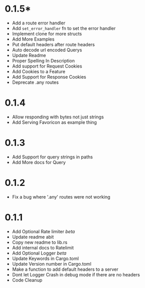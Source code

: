 # 0.1.5*
- Add a route error handler
- Add `set_error_handler` fn to set the error handler
- Implement clone for more structs
- Add More Examples
- Put default headers after route headers
- Auto decode url encoded Querys
- Update Readme
- Proper Spelling In Description
- Add support for Request Cookies
- Add Cookies to a Feature
- Add Support for Response Cookies
- Deprecate .any routes


# 0.1.4
- Allow responding with bytes not just strings
- Add Serving Favoricon as example thing

# 0.1.3
- Add Support for query strings in paths
- Add More docs for Query

# 0.1.2
- Fix a bug where '.any' routes were not working

# 0.1.1
- Add Optional Rate limiter *beta*
- Update readme abit
- Copy new readme to lib.rs
- Add internal docs to Ratelimit
- Add Optional Logger *beta*
- Update Keywords in Cargo.toml
- Update Version number in Cargo.toml
- Make a function to add default headers to a server
- Dont let Logger Crash in debug mode if there are no headers
- Code Cleanup
